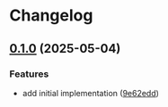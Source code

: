 # Changelog

## [0.1.0](https://github.com/balintbrews/use-trailing-async/compare/use-trailing-async-v0.0.1...use-trailing-async-v0.1.0) (2025-05-04)


### Features

* add initial implementation ([9e62edd](https://github.com/balintbrews/use-trailing-async/commit/9e62edd0ea538ed622ddc95c81e787ed5856b150))
